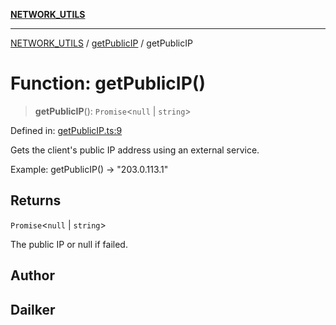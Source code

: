 [**NETWORK_UTILS**](../../README.md)

***

[NETWORK_UTILS](../../README.md) / [getPublicIP](../README.md) / getPublicIP

# Function: getPublicIP()

> **getPublicIP**(): `Promise`\<`null` \| `string`\>

Defined in: [getPublicIP.ts:9](https://github.com/dailker/everyutil/blob/9ec04d41a381dab61073bf86e9abc70eaf55066d/src/network/getPublicIP.ts#L9)

Gets the client's public IP address using an external service.

Example: getPublicIP() → "203.0.113.1"

## Returns

`Promise`\<`null` \| `string`\>

The public IP or null if failed.

## Author

## Dailker
